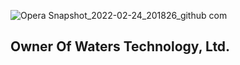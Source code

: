 ![Opera Snapshot_2022-02-24_201826_github com](https://user-images.githubusercontent.com/89798181/155652951-b5f9e2ca-eadb-4e63-91dc-2795e0a4d438.png)


## Owner Of Waters Technology, Ltd.
